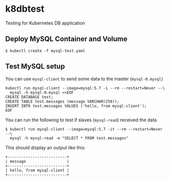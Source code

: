 # k8dbtest
Testing for Kubernetes DB application

## Deploy MySQL Container and Volume

```
$ kubectl create -f mysql-test.yaml
```

## Test MySQL setup

You can use `mysql-client` to send some data to the master (`mysql-0.mysql`)

```
kubectl run mysql-client --image=mysql:5.7 -i --rm --restart=Never --\
  mysql -h mysql-0.mysql <<EOF
CREATE DATABASE test;
CREATE TABLE test.messages (message VARCHAR(250));
INSERT INTO test.messages VALUES ('hello, from mysql-client');
EOF
```

You can run the following to test if slaves (`mysql-read`) received the data

```
$ kubectl run mysql-client --image=mysql:5.7 -it --rm --restart=Never --\
  mysql -h mysql-read -e "SELECT * FROM test.messages"
```

This should display an output like this:

```
+--------------------------+
| message                  |
+--------------------------+
| hello, from mysql-client |
+--------------------------+
```
